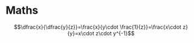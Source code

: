 # Maths

$$\dfrac{x}{\dfrac{y}{z}}=\frac{x}{y\cdot \frac{1}{z}}=\frac{x\cdot z}{y}=x\cdot z\cdot y^{-1}$$


